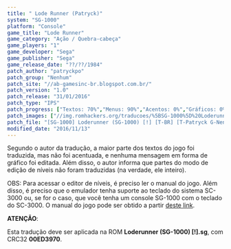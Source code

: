 ```yaml
---
title: " Lode Runner (Patryck)"
system: "SG-1000"
platform: "Console"
game_title: "Lode Runner"
game_category: "Ação / Quebra-cabeça"
game_players: "1"
game_developer: "Sega"
game_publisher: "Sega"
game_release_date: "??/??/1984"
patch_author: "patryckpo"
patch_group: "Nenhum"
patch_site: "//ab-gamesinc-br.blogspot.com.br/"
patch_version: "1.0"
patch_release: "31/01/2016"
patch_type: "IPS"
patch_progress: ["Textos: 70%","Menus: 90%","Acentos: 0%","Gráficos: 0%","Geral: 80%"]
patch_images: ["//img.romhackers.org/traducoes/%5BSG-1000%5D%20Loderunner%20-%20Patryck%20-%201.png","//img.romhackers.org/traducoes/%5BSG-1000%5D%20Loderunner%20-%20Patryck%20-%202.png","//img.romhackers.org/traducoes/%5BSG-1000%5D%20Loderunner%20-%20Patryck%20-%203.png"]
patch_file: "[SG-1000] Loderunner (SG-1000) [!] [T-BR] [T-Patryck G-Nenhum] [V-1.0 A-2016].zip"
modified_date: "2016/11/13"
---
```

Segundo o autor da tradução, a maior parte dos textos do jogo foi traduzida, mas não foi acentuada, e nenhuma mensagem em forma de gráfico foi editada. Além disso, o autor informa que partes do modo de edição de níveis não foram traduzidas (na verdade, ele inteiro).

OBS: Para acessar o editor de níveis, é preciso ler o manual do jogo. Além disso, é preciso que o emulador tenha suporte ao teclado do sistema SC-3000 ou, se for o caso, que você tenha um console SG-1000 com o teclado do SC-3000. O manual do jogo pode ser obtido a partir <a href="http://segaretro.org/index.php?title=File:Lode_Runner_SG1000_FR_Manual.pdf">deste link</a>.

<b>ATENÇÃO</b>:

Esta tradução deve ser aplicada na ROM <b>Loderunner (SG-1000) [!].sg</b>, com CRC32 <b>00ED3970</b>.
